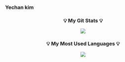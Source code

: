 ### Yechan kim

<h3 align="center">💡 My Git Stats 💡</h3>
<p align="center">
  <a href="https://github.com/iamzieun">
    <img align="center" src="https://github-readme-stats.vercel.app/api?username=yechance7&hide_title=true&show_icons=true&include_all_commits=true&theme=nord&rank_icon=github"/>
  </a>
</p>

</p>
<h3 align="center">💡 My Most Used Languages 💡</h3>
<p align="center">
  <a href="https://github.com/iamzieun">
    <img align="center" src="https://github-readme-stats.vercel.app/api/top-langs/?username=yechance7&layout=compact&show_icons=true&show_owner=ture&hide_title=true&theme=nord&hide=jupyter%20notebook" />
  </a>
</p>
